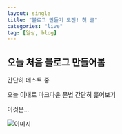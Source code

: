 ```yaml
---
layout: single
title: "블로그 만들기 도전! 첫 글"
categories: "live"
tag: [일상, blog]
---
```


<!-- # h1 post -->
## 오늘 처음 블로그 만들어봄

간단히 테스트 중

오늘 이내로 마크다운 문법 간단히 흝어보기

이것은...

![이미지](../../resource/ee.jpg)